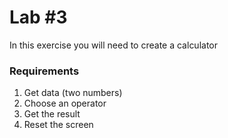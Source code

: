 # Lab #3

In this exercise you will need to create a calculator

### Requirements
1. Get data (two numbers)
2. Choose an operator
3. Get the result
4. Reset the screen